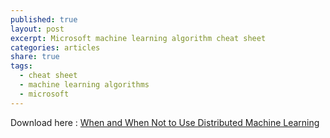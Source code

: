 ```yaml
---
published: true
layout: post
excerpt: Microsoft machine learning algorithm cheat sheet
categories: articles
share: true
tags:
  - cheat sheet
  - machine learning algorithms
  - microsoft
---
```

Download here : [When and When Not to Use Distributed Machine Learning](/documents/bigdata-bilbao.pdf)
